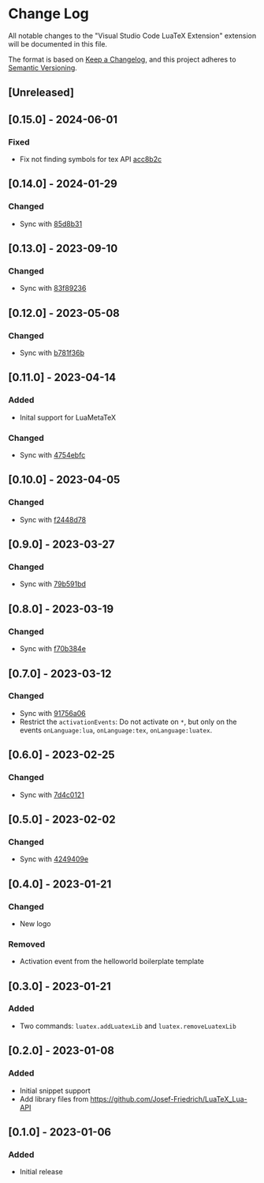 # Change Log

All notable changes to the "Visual Studio Code LuaTeX Extension" extension will be documented in this file.

The format is based on [Keep a Changelog](https://keepachangelog.com/en/1.1.0/),
and this project adheres to [Semantic Versioning](https://semver.org/spec/v2.0.0.html).

## [Unreleased]

## [0.15.0] - 2024-06-01

### Fixed

- Fix not finding symbols for tex API [acc8b2c](https://github.com/Josef-Friedrich/vscode_LuaTeX_Lua-API/commit/acc8b2cba7fbeabcb3c4fd8c59a07ed66a5cf8f5)

## [0.14.0] - 2024-01-29

### Changed

- Sync with [85d8b31](https://github.com/Josef-Friedrich/LuaTeX_Lua-API/commit/85d8b3101c5e780f7053f4de41eddfea0be942c5)

## [0.13.0] - 2023-09-10

### Changed

- Sync with [83f89236](https://github.com/Josef-Friedrich/LuaTeX_Lua-API/commit/83f8923665b2852ccd312437c5ab1b0ace812ff4)

## [0.12.0] - 2023-05-08

### Changed

- Sync with [b781f36b](https://github.com/Josef-Friedrich/LuaTeX_Lua-API/commit/b781f36bfe5d6014b5ccc2703bf41ba5033c5955)

## [0.11.0] - 2023-04-14

### Added

- Inital support for LuaMetaTeX

### Changed

- Sync with [4754ebfc](https://github.com/Josef-Friedrich/LuaTeX_Lua-API/commit/4754ebfc23974663a79318651472cee896d46050)

## [0.10.0] - 2023-04-05

### Changed

- Sync with [f2448d78](https://github.com/Josef-Friedrich/LuaTeX_Lua-API/commit/f2448d780b685ce1faab5a38793abaf7264793ca)

## [0.9.0] - 2023-03-27

### Changed

- Sync with [79b591bd](https://github.com/Josef-Friedrich/LuaTeX_Lua-API/commit/79b591bd6b3be7c37f5b4053265963ebc69f596f)

## [0.8.0] - 2023-03-19

### Changed

- Sync with [f70b384e](https://github.com/Josef-Friedrich/LuaTeX_Lua-API/commit/f70b384e893fc4c83ab859d4f10c49a97322e8a7)

## [0.7.0] - 2023-03-12

### Changed

- Sync with [91756a06](https://github.com/Josef-Friedrich/LuaTeX_Lua-API/commit/91756a06f7707164416572998c91749119ecec47)
- Restrict the `activationEvents`: Do not activate on `*`, but only on the events `onLanguage:lua`, `onLanguage:tex`, `onLanguage:luatex`.

## [0.6.0] - 2023-02-25

### Changed

- Sync with [7d4c0121](https://github.com/Josef-Friedrich/LuaTeX_Lua-API/commit/7d4c012146ba24d2ee7ec009204b7dc6f8274fe8)

## [0.5.0] - 2023-02-02

### Changed

- Sync with [4249409e](https://github.com/Josef-Friedrich/LuaTeX_Lua-API/commit/4249409e060b61def5edb037ade7249fca1b8b12)

## [0.4.0] - 2023-01-21

### Changed

- New logo

### Removed

- Activation event from the helloworld boilerplate template

## [0.3.0] - 2023-01-21

### Added

- Two commands: `luatex.addLuatexLib` and `luatex.removeLuatexLib`

## [0.2.0] - 2023-01-08

### Added

- Initial snippet support
- Add library files from https://github.com/Josef-Friedrich/LuaTeX_Lua-API

## [0.1.0] - 2023-01-06

### Added

- Initial release
